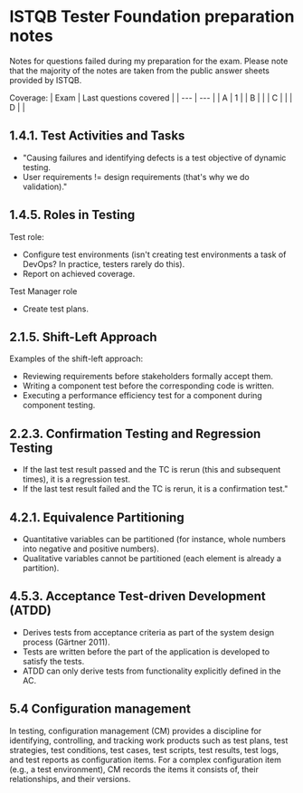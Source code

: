 # ISTQB Tester Foundation preparation notes
Notes for questions failed during my preparation for the exam. Please note that the majority of the notes are taken from the public answer sheets provided by ISTQB.

Coverage:
| Exam | Last questions covered |
| --- | --- |
| A   |  1   |
| B   |     |
| C   |     |
| D   |     |

## 1.4.1. Test Activities and Tasks
* "Causing failures and identifying defects is a test objective of dynamic testing. 
* User requirements != design requirements (that's why we do validation)."

## 1.4.5. Roles in Testing

Test role:
* Configure test environments (isn't creating test environments a task of DevOps? In practice, testers rarely do this).
* Report on achieved coverage.

Test Manager role
* Create test plans.

## 2.1.5. Shift-Left Approach
Examples of the shift-left approach:
* Reviewing requirements before stakeholders formally accept them.
* Writing a component test before the corresponding code is written.
* Executing a performance efficiency test for a component during component testing.

## 2.2.3. Confirmation Testing and Regression Testing
* If the last test result passed and the TC is rerun (this and subsequent times), it is a regression test.
* If the last test result failed and the TC is rerun, it is a confirmation test."

## 4.2.1. Equivalence Partitioning
* Quantitative variables can be partitioned (for instance, whole numbers into negative and positive numbers).
* Qualitative variables cannot be partitioned (each element is already a partition).

## 4.5.3. Acceptance Test-driven Development (ATDD)
* Derives tests from acceptance criteria as part of the system design process (Gärtner 2011).
* Tests are written before the part of the application is developed to satisfy the tests.
* ATDD can only derive tests from functionality explicitly defined in the AC.

## 5.4 Configuration management
In testing, configuration management (CM) provides a discipline for identifying, controlling, and tracking work products such as test plans, test strategies, test conditions, test cases, test scripts, test results, test logs, and test reports as configuration items. For a complex configuration item (e.g., a test environment), CM records the items it consists of, their relationships, and their versions.
